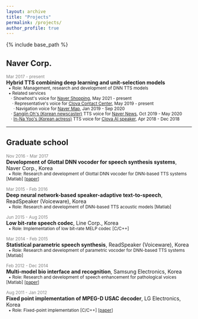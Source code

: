 ```yaml
---
layout: archive
title: "Projects"
permalink: /projects/
author_profile: true
---
```


{% include base_path %}

## Naver Corp.

<span style="color:gray"><small>Mar 2017 - present</small></span>  
**Hybrid TTS combining deep learning and unit-selection models**  
<small>
&nbsp;&nbsp;&bull; Role: Management, research and development of DNN TTS models  
&nbsp;&nbsp;&bull; Related services  
&nbsp;&nbsp;&nbsp;&nbsp;&middot; Showhost's voice for [Naver Shopping](https://shopping.naver.com/), May 2021 - present  
&nbsp;&nbsp;&nbsp;&nbsp;&nbsp;&middot; Representative's voice for [Clova Contact Center](https://clova.ai/aicontactcenter), May 2019 - present  
&nbsp;&nbsp;&nbsp;&nbsp;&nbsp;&nbsp;&middot; Navigation voice for [Naver Map](https://map.naver.com/), Jan 2019 - Sep 2020  
&nbsp;&nbsp;&nbsp;&nbsp;&middot; [Sangjin Oh's (Korean newscaster)](https://blog.naver.com/PostView.nhn?blogId=clova_ai&logNo=221981676372&redirect=Dlog&widgetTypeCall=true) TTS voice for [Naver News](https://news.naver.com/), Oct 2019 - May 2020  
&nbsp;&nbsp;&nbsp;&nbsp;&middot; [In-Na Yoo's (Korean actress)](http://www.ajudaily.com/view/20181130141757396) TTS voice for [Clova AI speaker](https://clova.ai/ko), Apr 2018 - Dec 2018  
</small>

***
## Graduate school

<span style="color:gray"><small>Nov 2016 - Mar 2017</small></span>  
**Development of Glottal DNN vocoder for speech synthesis systems**, Naver Corp., Korea  
<small>
  &nbsp;&nbsp;&bull; Role: Research and development of Glottal DNN vocoder for DNN-based TTS systems
  [Matlab]
  [[paper](https://sewplay.github.io/files/papers/2018/icassp_0005669.pdf)]
</small>

<span style="color:gray"><small>Mar 2015 - Feb 2016</small></span>  
**Deep neural network-based speaker-adaptive text-to-speech**, ReadSpeaker (Voiceware), Korea  
<small>
  &nbsp;&nbsp;&bull; Role: Research and development of DNN-based TTS acoustic models
  [Matlab]
</small>

<span style="color:gray"><small>Jun 2015 - Aug 2015</small></span>  
**Low bit-rate speech codec**, Line Corp., Korea  
<small>
  &nbsp;&nbsp;&bull; Role: Implementation of low bit-rate MELP codec
  [C/C++]
</small>

<span style="color:gray"><small>Mar 2014 - Feb 2015</small></span>  
**Statistical parametric speech synthesis**, ReadSpeaker (Voiceware), Korea  
<small>
  &nbsp;&nbsp;&bull; Role: Research and development of parametric vocoder for DNN-based TTS systems
  [Matlab]
</small>

<span style="color:gray"><small>Feb 2012 - Dec 2014</small></span>  
**Multi-model bio interface and recognition**, Samsung Electronics, Korea   
<small>
  &nbsp;&nbsp;&bull; Role: Research and development of speech enhancement for pathological voices
  [Matlab]
  [[paper](https://sewplay.github.io/files/papers/2013/apsipa_06694125.pdf)]  
</small>

<span style="color:gray"><small>Aug 2011 - Jan 2012</small></span>  
**Fixed point implementation of MPEG-D USAC decoder**, LG Electronics, Korea   
<small>
  &nbsp;&nbsp;&bull; Role: Fixed-point implementation
  [C/C++]
  [[paper](https://sewplay.github.io/files/papers/2014/dsp_06900810.pdf)]  
</small>
